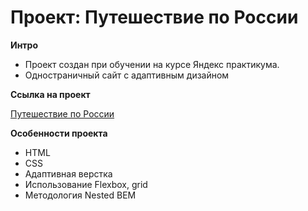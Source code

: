 # Проект: Путешествие по России

**Интро**

* Проект создан при обучении на курсе Яндекс практикума.
* Одностраничный сайт с адаптивным дизайном

**Ссылка на проект**

[Путешествие по России](https://go-only.github.io/russian-travel-bootcamp/)

**Особенности проекта**

* HTML
* CSS
* Адаптивная верстка
* Использование Flexbox, grid
* Методология Nested BEM
